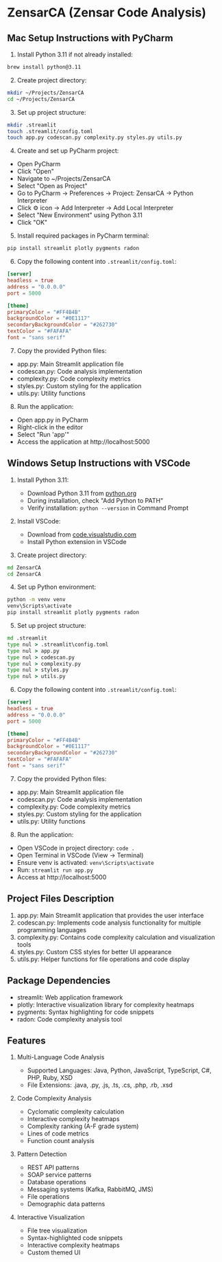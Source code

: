 # ZensarCA (Zensar Code Analysis)

## Mac Setup Instructions with PyCharm

1. Install Python 3.11 if not already installed:
```bash
brew install python@3.11
```

2. Create project directory:
```bash
mkdir ~/Projects/ZensarCA
cd ~/Projects/ZensarCA
```

3. Set up project structure:
```bash
mkdir .streamlit
touch .streamlit/config.toml
touch app.py codescan.py complexity.py styles.py utils.py
```

4. Create and set up PyCharm project:
- Open PyCharm
- Click "Open"
- Navigate to ~/Projects/ZensarCA
- Select "Open as Project"
- Go to PyCharm → Preferences → Project: ZensarCA → Python Interpreter
- Click ⚙️ icon → Add Interpreter → Add Local Interpreter
- Select "New Environment" using Python 3.11
- Click "OK"

5. Install required packages in PyCharm terminal:
```bash
pip install streamlit plotly pygments radon
```

6. Copy the following content into `.streamlit/config.toml`:
```toml
[server]
headless = true
address = "0.0.0.0"
port = 5000

[theme]
primaryColor = "#FF4B4B"
backgroundColor = "#0E1117"
secondaryBackgroundColor = "#262730"
textColor = "#FAFAFA"
font = "sans serif"
```

7. Copy the provided Python files:
- app.py: Main Streamlit application file
- codescan.py: Code analysis implementation
- complexity.py: Code complexity metrics
- styles.py: Custom styling for the application
- utils.py: Utility functions

8. Run the application:
- Open app.py in PyCharm
- Right-click in the editor
- Select "Run 'app'"
- Access the application at http://localhost:5000

## Windows Setup Instructions with VSCode

1. Install Python 3.11:
   - Download Python 3.11 from [python.org](https://www.python.org/downloads/)
   - During installation, check "Add Python to PATH"
   - Verify installation: `python --version` in Command Prompt

2. Install VSCode:
   - Download from [code.visualstudio.com](https://code.visualstudio.com)
   - Install Python extension in VSCode

3. Create project directory:
```cmd
md ZensarCA
cd ZensarCA
```

4. Set up Python environment:
```cmd
python -m venv venv
venv\Scripts\activate
pip install streamlit plotly pygments radon
```

5. Set up project structure:
```cmd
md .streamlit
type nul > .streamlit\config.toml
type nul > app.py
type nul > codescan.py
type nul > complexity.py
type nul > styles.py
type nul > utils.py
```

6. Copy the following content into `.streamlit/config.toml`:
```toml
[server]
headless = true
address = "0.0.0.0"
port = 5000

[theme]
primaryColor = "#FF4B4B"
backgroundColor = "#0E1117"
secondaryBackgroundColor = "#262730"
textColor = "#FAFAFA"
font = "sans serif"
```

7. Copy the provided Python files:
- app.py: Main Streamlit application file
- codescan.py: Code analysis implementation
- complexity.py: Code complexity metrics
- styles.py: Custom styling for the application
- utils.py: Utility functions

8. Run the application:
- Open VSCode in project directory: `code .`
- Open Terminal in VSCode (View → Terminal)
- Ensure venv is activated: `venv\Scripts\activate`
- Run: `streamlit run app.py`
- Access at http://localhost:5000

## Project Files Description

1. app.py: Main Streamlit application that provides the user interface
2. codescan.py: Implements code analysis functionality for multiple programming languages
3. complexity.py: Contains code complexity calculation and visualization tools
4. styles.py: Custom CSS styles for better UI appearance
5. utils.py: Helper functions for file operations and code display

## Package Dependencies
- streamlit: Web application framework
- plotly: Interactive visualization library for complexity heatmaps
- pygments: Syntax highlighting for code snippets
- radon: Code complexity analysis tool

## Features

1. Multi-Language Code Analysis
   - Supported Languages: Java, Python, JavaScript, TypeScript, C#, PHP, Ruby, XSD
   - File Extensions: .java, .py, .js, .ts, .cs, .php, .rb, .xsd

2. Code Complexity Analysis
   - Cyclomatic complexity calculation
   - Interactive complexity heatmaps
   - Complexity ranking (A-F grade system)
   - Lines of code metrics
   - Function count analysis

3. Pattern Detection
   - REST API patterns
   - SOAP service patterns
   - Database operations
   - Messaging systems (Kafka, RabbitMQ, JMS)
   - File operations
   - Demographic data patterns

4. Interactive Visualization
   - File tree visualization
   - Syntax-highlighted code snippets
   - Interactive complexity heatmaps
   - Custom themed UI